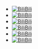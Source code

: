 * [![BiliBili](https://img.shields.io/badge/BiliBili-骥翼志-FF8C00?logo=bilibili)](https://b23.tv/lPZ0gr)
* [![BiliBili](https://img.shields.io/badge/BiliBili-教科书式帕琪-FF8C00?logo=bilibili)](https://b23.tv/rTsY3K)
* [![BiliBili](https://img.shields.io/badge/BiliBili---星陌雪---FF8C00?logo=bilibili)](https://b23.tv/t7T9y9)
* [![BiliBili](https://img.shields.io/badge/BiliBili-F小冷-FF8C00?logo=bilibili)](https://b23.tv/ukCYSs)
* [![BiliBili](https://img.shields.io/badge/BiliBili-咸鸡嘎吱脆-FF8C00?logo=bilibili)](https://b23.tv/4GRJVD)
* [![BiliBili](https://img.shields.io/badge/BiliBili-二书子-FF8C00?logo=bilibili)](https://b23.tv/hmzHVh)